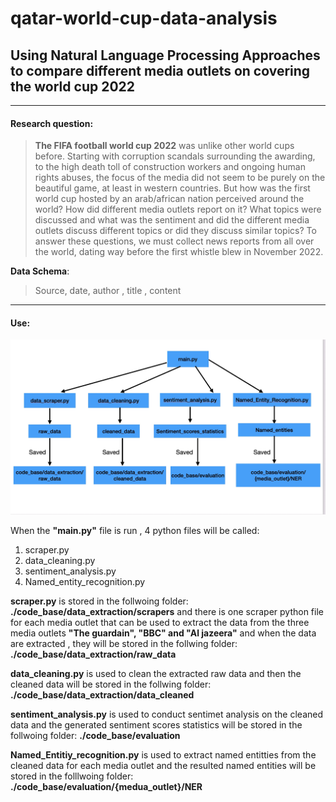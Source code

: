 # qatar-world-cup-data-analysis

## Using Natural Language Processing Approaches to compare different media outlets on covering the world cup 2022


___
#### Research question:
> **The FIFA football world cup 2022** was unlike other world cups before. Starting with corruption scandals surrounding the awarding, to the high death toll of construction workers and ongoing human rights abuses, the focus of the media did not seem to be purely on the beautiful game, at least in western countries. But how was the first world cup hosted by an arab/african nation perceived around the world? How did different media outlets report on it? What topics were discussed and what was the sentiment and did the different media outlets discuss different topics or did they discuss similar topics? To answer these questions, we must collect news reports from all over the world, dating way before the first whistle blew in November 2022. 


**Data Schema**:
> Source, date, author , title , content

___

#### Use:
                                               
![alt text](https://github.com/Abdulnaser98/qatar-world-cup-data-analysis/blob/main/figure/6D446898-ACF3-44B6-8F86-70B294262E73.jpeg?raw=true)

When the **"main.py"** file is run , 4 python files will be called: 
1. scraper.py 
2. data_cleaning.py
3. sentiment_analysis.py 
4. Named_entity_recognition.py 

**scraper.py** is stored in the follwoing folder: **./code_base/data_extraction/scrapers** and there is one scraper python file for each media outlet that can be used to extract the data from the three media outlets **"The guardain", "BBC" and "Al jazeera"** and when the data are extracted , they will be stored in the follwing folder: **./code_base/data_extraction/raw_data**

**data_cleaning.py** is used to clean the extracted raw data and then the cleaned data will be 
stored in the follwing folder: **./code_base/data_extraction/data_cleaned**

**sentiment_analysis.py** is used to conduct sentimet analysis on the cleaned data and the generated sentiment scores statistics will be stored in the follwoing folder: **./code_base/evaluation**

**Named_Entitiy_recognition.py** is used to extract named entitties from the cleaned data for each media outlet and the resulted named entities will be stored in the folllwoing folder: **./code_base/evaluation/{medua_outlet}/NER**
 


